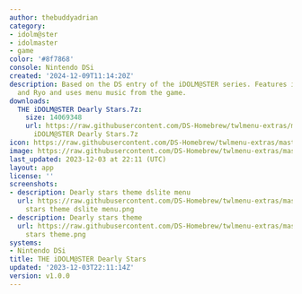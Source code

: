 ```yaml
---
author: thebuddyadrian
category:
- idolm@ster
- idolmaster
- game
color: '#8f7868'
console: Nintendo DSi
created: '2024-12-09T11:14:20Z'
description: Based on the DS entry of the iDOLM@STER series. Features idols Ai, Eri,
  and Ryo and uses menu music from the game.
downloads:
  THE iDOLM@STER Dearly Stars.7z:
    size: 14069348
    url: https://raw.githubusercontent.com/DS-Homebrew/twlmenu-extras/master/_nds/TWiLightMenu/dsimenu/themes/THE
      iDOLM@STER Dearly Stars.7z
icon: https://raw.githubusercontent.com/DS-Homebrew/twlmenu-extras/master/_nds/TWiLightMenu/dsimenu/themes/meta/THE%20iDOLM%40STER%20Dearly%20Stars/icon.png
image: https://raw.githubusercontent.com/DS-Homebrew/twlmenu-extras/master/_nds/TWiLightMenu/dsimenu/themes/meta/THE%20iDOLM%40STER%20Dearly%20Stars/icon.png
last_updated: 2023-12-03 at 22:11 (UTC)
layout: app
license: ''
screenshots:
- description: Dearly stars theme dslite menu
  url: https://raw.githubusercontent.com/DS-Homebrew/twlmenu-extras/master/_nds/TWiLightMenu/dsimenu/themes/meta/THE%20iDOLM%40STER%20Dearly%20Stars/screenshots/dearly
    stars theme dslite menu.png
- description: Dearly stars theme
  url: https://raw.githubusercontent.com/DS-Homebrew/twlmenu-extras/master/_nds/TWiLightMenu/dsimenu/themes/meta/THE%20iDOLM%40STER%20Dearly%20Stars/screenshots/dearly
    stars theme.png
systems:
- Nintendo DSi
title: THE iDOLM@STER Dearly Stars
updated: '2023-12-03T22:11:14Z'
version: v1.0.0
---
```

